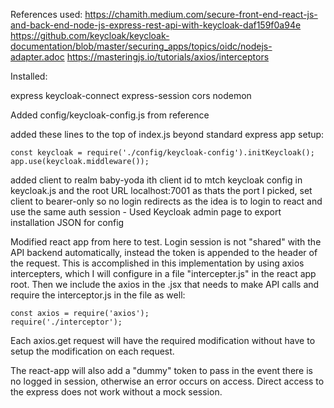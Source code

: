 References used: 
https://chamith.medium.com/secure-front-end-react-js-and-back-end-node-js-express-rest-api-with-keycloak-daf159f0a94e
https://github.com/keycloak/keycloak-documentation/blob/master/securing_apps/topics/oidc/nodejs-adapter.adoc
https://masteringjs.io/tutorials/axios/interceptors



Installed:

express
keycloak-connect
express-session
cors
nodemon

Added config/keycloak-config.js from reference

added these lines to the top of index.js beyond standard express app setup:
    
    const keycloak = require('./config/keycloak-config').initKeycloak();
    app.use(keycloak.middleware());

added client to realm baby-yoda ith client id to mtch keycloak config in keycloak.js and the root URL localhost:7001 as thats the port I picked, set client to bearer-only so no login redirects as the idea is to login to react and use the same auth session - Used Keycloak admin page to export installation JSON for config

Modified react app from here to test. Login session is not "shared" with the API backend automatically, instead the token is appended to the header of the request. This is accomplished in this implementation by using axios intercepters, which I will configure in a file "intercepter.js" in the react app root. Then we include the axios in the .jsx that needs to make API calls and require the interceptor.js in the file as well:

    const axios = require('axios');
    require('./interceptor');

Each axios.get request will have the required modification without have to setup the modification on each request.

The react-app will also add a "dummy" token to pass in the event there is no logged in session, otherwise an error occurs on access. Direct access to the express does not work without a mock session. 
